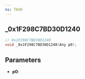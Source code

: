 ```yaml
---
ns: TASK
---
```

## _0x1F298C7BD30D1240

```c
// 0x1F298C7BD30D1240
void _0x1F298C7BD30D1240(Any p0);
```

## Parameters
* **p0**:
